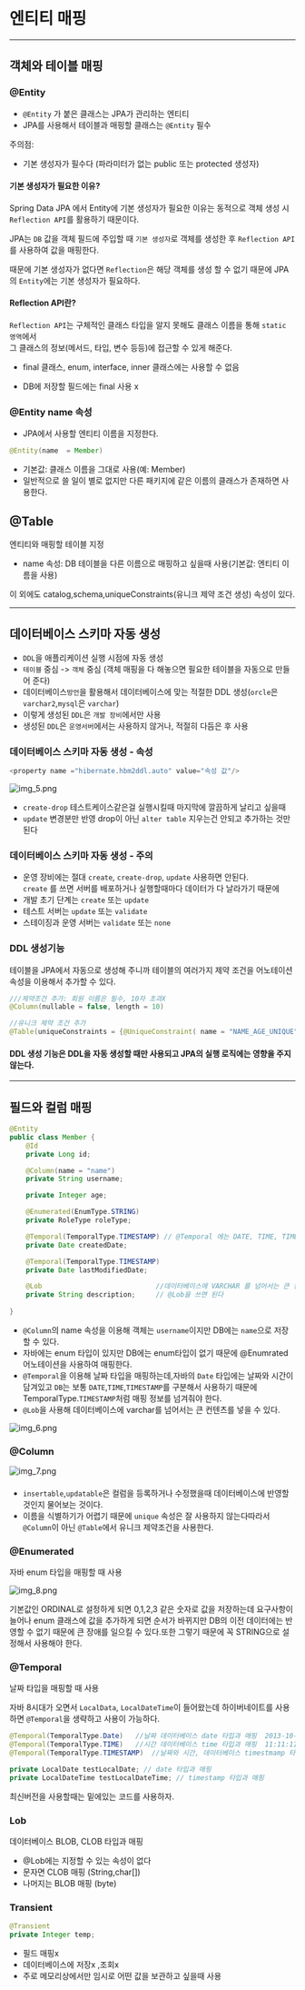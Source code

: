 # 엔티티 매핑

* **

## 객체와 테이블 매핑

### @Entity 

+ ```@Entity``` 가 붙은 클래스는 JPA가 관리하는 엔티티
+ JPA를 사용해서 테이블과 매핑할 클래스는 ```@Entity``` 필수

주의점:
+ 기본 생성자가 필수다 (파라미터가 없는 public 또는 protected 생성자)

#### 기본 생성자가 필요한 이유?
Spring Data JPA 에서 Entity에 기본 생성자가 필요한 이유는 동적으로 객체 생성 시 ```Reflection API```를 활용하기 때문이다.

JPA는 ```DB``` 값을 객체 필드에 주입할 때 ```기본 생성자```로 객체를 생성한 후 ```Reflection API```를 사용하여 값을 매핑한다.

때문에 기본 생성자가 없다면 ```Reflection```은 해당 객체를 생성 할 수 없기 때문에 JPA의 ```Entity```에는 기본 생성자가 필요하다.

#### Reflection API란?

```Reflection API```는 구체적인 클래스 타입을 알지 못해도 클래스 이름을 통해 ```static 영역```에서    
그 클래스의 정보(메서드, 타입, 변수 등등)에 접근할 수 있게 해준다.

+ final 클래스, enum, interface, inner 클래스에는 사용할 수 없음

+ DB에 저장할 필드에는 final 사용 x


### @Entity name 속성

+ JPA에서 사용할 엔티티 이름을 지정한다.

```java
@Entity(name  = Member)
```
+ 기본값: 클래스 이름을 그대로 사용(예: Member)
+ 일반적으로 쓸 일이 별로 없지만 다른 패키지에 같은 이름의 클래스가 존재하면 사용한다.


## @Table  
엔티티와 매핑할 테이블 지정


+ name 속성: DB 테이블을 다른 이름으로 매핑하고 싶을때 사용(기본값: 엔티티 이름을 사용)

이 외에도 catalog,schema,uniqueConstraints(유니크 제약 조건 생성) 속성이 있다.

* **

## 데이터베이스 스키마 자동 생성 

+ ```DDL```을 애플리케이션 실행 시점에 자동 생성
+ ```테이블``` 중심 -> ```객체``` 중심 (객체 매핑을 다 해놓으면 필요한 테이블을 자동으로 만들어 준다)
+ 데이터베이스```방언```을 활용해서 데이터베이스에 맞는 적절한 DDL 생성(```orcle```은 ```varchar2```,```mysql```은 ```varchar```)
+ 이렇게 생성된 ```DDL```은 ```개발 장비```에서만 사용
+ 생성된 ```DDL```은 ```운영서버```에서는 사용하지 않거나, 적절히 다듬은 후 사용


### 데이터베이스 스키마 자동 생성 - 속성
```java
<property name ="hibernate.hbm2ddl.auto" value="속성 값"/>
```
![img_5.png](img_5.png)

+ ```create-drop```  테스트케이스같은걸 실행시킬때 마지막에 깔끔하게 날리고 싶을때
+ ```update``` 변경분만 반영 drop이 아닌 ```alter table``` 지우는건 안되고 추가하는 것만 된다



### 데이터베이스 스키마 자동 생성 - 주의
+ 운영 장비에는 절대 `create`, `create-drop`, `update` 사용하면 안된다.  
`create` 를 쓰면 서버를 배포하거나 실행할때마다 데이터가 다 날라가기 때문에
+ 개발 초기 단계는 `create` 또는 `update`
+ 테스트 서버는 `update` 또는 `validate`
+ 스테이징과 운영 서버는 `validate` 또는 `none`

### DDL 생성기능
테이블을 JPA에서 자동으로 생성해 주니까 테이블의 여러가지 제약 조건을 어노테이션 속성을 이용해서 추가할 수 있다.
```java
///제약조건 추가: 회원 이름은 필수, 10자 초과X
@Column(nullable = false, length = 10)
```
```java
//유니크 제약 조건 추가
@Table(uniqueConstraints = {@UniqueConstraint( name = "NAME_AGE_UNIQUE", columnNames = {"NAME", "AGE"} )})
```
#### DDL 생성 기능은 DDL을 자동 생성할 때만 사용되고 JPA의 실행 로직에는 영향을 주지 않는다.

* **

## 필드와 컬럼 매핑 
``` java
@Entity
public class Member {
    @Id                
    private Long id;   

    @Column(name = "name")    
    private String username;  

    private Integer age;

    @Enumerated(EnumType.STRING)  
    private RoleType roleType;    

    @Temporal(TemporalType.TIMESTAMP) // @Temporal 에는 DATE, TIME, TIMESTAMP 3개가 있다 날짜, 시간, 날짜시간
    private Date createdDate;         

    @Temporal(TemporalType.TIMESTAMP)
    private Date lastModifiedDate;

    @Lob                            //데이터베이스에 VARCHAR 를 넘어서는 큰 컨텐츠를 넣고싶으면
    private String description;     // @Lob을 쓰면 된다
    
}

```

+ `@Column`의 name 속성을 이용해 객체는 `username`이지만 DB에는 `name`으로 저장할 수 있다.
+ 자바에는 enum 타입이 있지만 DB에는 enum타입이 없기 때문에 @Enumrated 어노테이션을 사용하여 매핑한다.
+ `@Temporal`을 이용해 날짜 타입을 매핑하는데,자바의 `Date` 타입에는 날짜와 시간이 담겨있고 `DB`는 보통 `DATE`,`TIME`,`TIMESTAMP`를 구분해서 사용하기 때문에
TemporalType.`TIMESTAMP`처럼 매핑 정보를 넘겨줘야 한다.
+ `@Lob`을 사용해 데이터베이스에 varchar를 넘어서는 큰 컨텐츠를 넣을 수 있다.


![img_6.png](img_6.png)

### @Column

![img_7.png](img_7.png)

####
+ `insertable`,`updatable`은 컬럼을 등록하거나 수정했을때 데이터베이스에 반영할 것인지 물어보는 것이다.
+ 이름을 식별하기가 어렵기 때문에 `unique` 속성은 잘 사용하지 않는다따라서 `@Column`이 아닌 `@Table`에서 유니크 제약조건을 사용한다.

### @Enumerated
자바 enum 타입을 매핑할 때 사용

![img_8.png](img_8.png)

기본값인 ORDINAL로 설정하게 되면 0,1,2,3 같은 숫자로 값을 저장하는데 
요구사항이 늘어나 enum 클래스에 값을 추가하게 되면 순서가 바뀌지만 DB의 이전 데이터에는
반영할 수 없기 때문에 큰 장애를 일으킬 수 있다.또한 그렇기 때문에 꼭 
STRING으로 설정해서 사용해야 한다.


### @Temporal
날짜 타입을 매핑할 때 사용 

자바 8시대가 오면서 `LocalData`, `LocalDateTime`이 들어왔는데 
하이버네이트를 사용하면 `@Temporal`을 생략하고 사용이 가능하다.

```java
@Temporal(TemporalType.Date)   //날짜 데이터베이스 date 타입과 매핑  2013-10-11
@Temporal(TemporalType.TIME)   //시간 데이터베이스 time 타입과 매핑  11:11:11
@Temporal(TemporalType.TIMESTAMP)  //날짜와 시간, 데이터베이스 timestmamp 타입과 매핑 2013-10-11 11:11:11

private LocalDate testLocalDate; // date 타입과 매핑 
private LocalDateTime testLocalDateTime; // timestamp 타입과 매핑
```
최신버전을 사용할때는 밑에있는 코드를 사용하자.

### Lob
데이터베이스 BLOB, CLOB 타입과 매핑 

+ @Lob에는 지정할 수 있는 속성이 없다
+ 문자면 CLOB 매핑 (String,char[])
+ 나머지는 BLOB 매핑 (byte)


### Transient
```java
@Transient
private Integer temp;
```

+ 필드 매핑x
+ 데이터베이스에 저장x ,조회x
+ 주로 메모리상에서만 임시로 어떤 값을 보관하고 싶을때 사용 